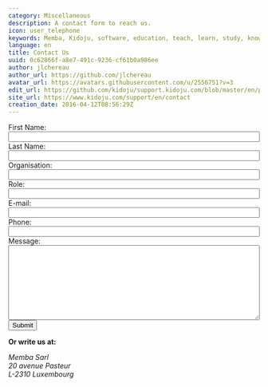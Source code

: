 ```yaml
---
category: Miscellaneous
description: A contact form to reach us.
icon: user_telephone
keywords: Memba, Kidoju, software, education, teach, learn, study, knowledge, test, quiz, contact
language: en
title: Contact Us
uuid: 0c62866f-a8e7-491c-9236-cf61b0a986ee
author: jlchereau
author_url: https://github.com/jlchereau
avatar_url: https://avatars.githubusercontent.com/u/2556751?v=3
edit_url: https://github.com/kidoju/support.kidoju.com/blob/master/en/pages/contact.md
site_url: https://www.kidoju.com/support/en/contact
creation_date: 2016-04-12T08:56:29Z
---
```

<div class="container">
    <div class="row">
        <div class="col-sm-8">
            <form name="insightly_web_to_contact" action="https://iuqqkh1d.insight.ly/WebToContact/Create" method="post">
                <input type="hidden" name="formId" value="LfOfVxwkqgkYOx7pcM6LtA=="/>
                <div class="form-group">
                    <label for="insightly_firstName">First Name: </label>
                    <input id="insightly_firstName" name="FirstName" type="text" class="k-textbox" style="width: 100%"
                     pattern="^[^<>\/]{3,50}$" validationMessage="Please enter your first name of 3 to 50 characters without forbidden symbol.">
                </div>
                <div class="form-group">
                    <label for="insightly_lastName">Last Name: </label>
                    <input id="insightly_lastName" name="LastName" type="text" class="k-textbox" style="width: 100%"
                     pattern="^[^<>\/]{3,50}$" validationMessage="Please enter your last name of 3 to 50 characters without forbidden symbol.">
                </div>
                <div class="form-group">
                    <label for="insightly_organization">Organisation: </label>
                    <input id="insightly_organization" name="Organization" type="text" class="k-textbox" style="width: 100%"
                     pattern="^([^<>\/]{3,50})?$" validationMessage="Please enter your organisation of 3 to 50 characters without forbidden symbol.">
                </div>
                <div class="form-group">
                    <label for="insightly_role">Role: </label>
                    <input id="insightly_role" name="Role" type="text" class="k-textbox" style="width: 100%"
                     pattern="^([^<>\/]{3,50})?$" validationMessage="Please enter your role of 3 to 50 characters without forbidden symbol.">
                </div>
                <div class="form-group">
                    <input type="hidden" name="emails[0].Label" value="Work">
                    <label for="email[0]_Value">E-mail: </label>
                    <input id="emails[0]_Value" name="emails[0].Value" type="email" class="k-textbox" style="width: 100%"
                    required validationMessage="Please enter your email.">
                </div>
                <div class="form-group">
                    <input type="hidden" name="phones[0].Label" value="Work">
                    <label for="phones[0]_Value">Phone: </label>
                    <input id="phones[0]_Value" name="phones[0].Value" type="text" class="k-textbox" style="width: 100%"                    
                    pattern="^([0-9 \-\+]{6,20})?$" validationMessage="Please enter your phone number of 6 to 20 characters.">
                </div>
                <div class="form-group">
                    <label for="insightly_background">Message: </label>
                    <textarea id="insightly_background" name="background" class="k-textbox" style="width: 100%; height: 150px; resize: vertical"
                    pattern="^[^<>\/]{10,500}$" validationMessage="Please enter your message of 10 to 500 characters without forbidden symbol."></textarea>
                </div>
                <div class="form-group">
                    <input type="submit" value="Submit" class="k-button k-primary pull-right">
                </div>
            </form>
        </div>
        <div class="col-sm-4">
            <p><strong>Or write us at:</strong></p>
            <address>
                Memba Sarl<br/>
                20 avenue Pasteur<br/>
                L-2310 Luxembourg
            </address>
        </div>
    </div>
</div>


<script>
;(function (window, $, undefined) {

    if ($.fn.kendoValidator) {
        var form = $('#insightly_web_to_contact');
        var validator = form.kendoValidator().data('kendoValidator');
        form.submit(function (e) {
            if (!validator.validate()) {
                e.preventDefault();
            }
        });
    }

}(this, jQuery));
</script>